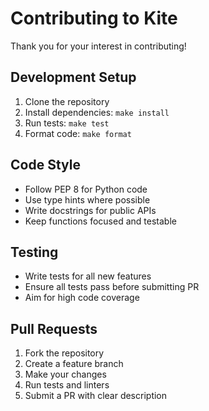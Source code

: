 # Contributing to Kite

Thank you for your interest in contributing!

## Development Setup

1. Clone the repository
2. Install dependencies: `make install`
3. Run tests: `make test`
4. Format code: `make format`

## Code Style

- Follow PEP 8 for Python code
- Use type hints where possible
- Write docstrings for public APIs
- Keep functions focused and testable

## Testing

- Write tests for all new features
- Ensure all tests pass before submitting PR
- Aim for high code coverage

## Pull Requests

1. Fork the repository
2. Create a feature branch
3. Make your changes
4. Run tests and linters
5. Submit a PR with clear description
